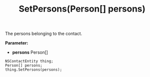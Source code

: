 ﻿---
uid: crmscript_ref_NSContactEntity_SetPersons
title: SetPersons(Person[] persons)
intellisense: NSContactEntity.SetPersons
keywords: NSContactEntity, GetPersons
so.topic: reference
---

The persons belonging to the contact.

**Parameter:** 
 - **persons** Person[]

```crmscript
NSContactEntity thing;
Person[] persons;
thing.SetPersons(persons);
```

